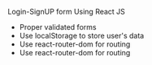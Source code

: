 Login-SignUP form Using React JS
- Proper validated forms
- Use localStorage to store user's data
- Use react-router-dom for routing
- Use react-router-dom for routing